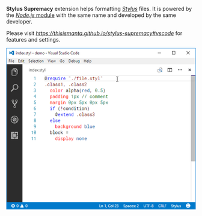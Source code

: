 **Stylus Supremacy** extension helps formatting *[Stylus](http://stylus-lang.com)* files. It is powered by the [*Node.js* module](https://www.npmjs.com/package/stylus-supremacy) with the same name and developed by the same developer.

Please visit _https://thisismanta.github.io/stylus-supremacy#vscode_ for features and settings.

[![Demo](docs/vscode.gif)](https://thisismanta.github.io/stylus-supremacy#vscode)
